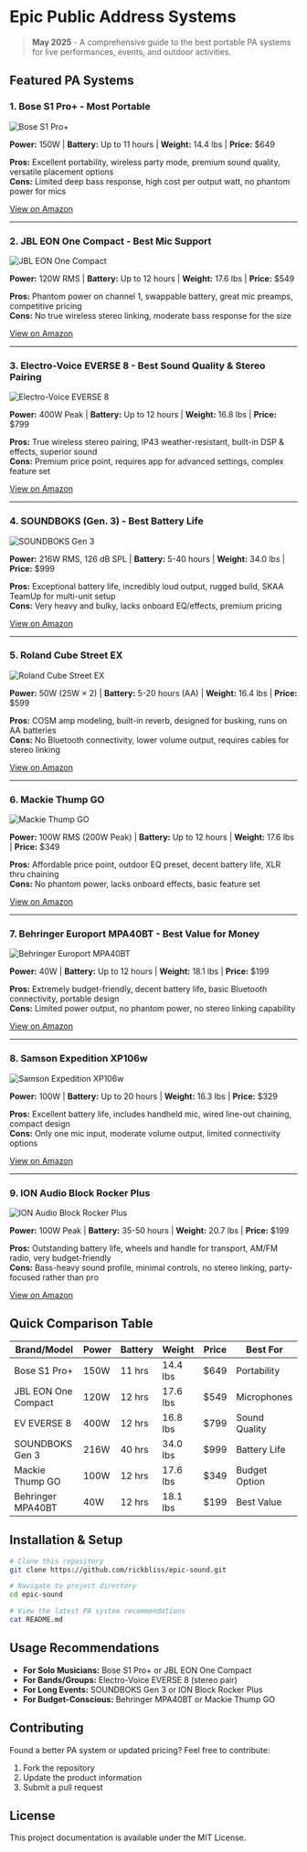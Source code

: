 # Epic Public Address Systems

> **May 2025** - A comprehensive guide to the best portable PA systems for live performances, events, and outdoor activities.

## Featured PA Systems

### 1. Bose S1 Pro+ - Most Portable
![Bose S1 Pro+](https://images.unsplash.com/photo-1558618666-fccd862c8d5d?w=600&h=400&fit=crop&q=80)

**Power:** 150W | **Battery:** Up to 11 hours | **Weight:** 14.4 lbs | **Price:** $649

**Pros:** Excellent portability, wireless party mode, premium sound quality, versatile placement options  
**Cons:** Limited deep bass response, high cost per output watt, no phantom power for mics

[View on Amazon](https://www.amazon.com/Bose-Powered-Portable-Bluetooth-Wireless/dp/B0BZWT5FRR)

---

### 2. JBL EON One Compact - Best Mic Support
![JBL EON One Compact](https://images.unsplash.com/photo-1493225457124-a3eb161ffa5f?w=600&h=400&fit=crop&q=80)

**Power:** 120W RMS | **Battery:** Up to 12 hours | **Weight:** 17.6 lbs | **Price:** $549

**Pros:** Phantom power on channel 1, swappable battery, great mic preamps, competitive pricing  
**Cons:** No true wireless stereo linking, moderate bass response for the size

[View on Amazon](https://www.amazon.com/JBL-Professional-EON-ONE-Compact/dp/B07Y2LYV34)

---

### 3. Electro-Voice EVERSE 8 - Best Sound Quality & Stereo Pairing
![Electro-Voice EVERSE 8](https://images.unsplash.com/photo-1518609878373-06d740f60d8b?w=600&h=400&fit=crop&q=80)

**Power:** 400W Peak | **Battery:** Up to 12 hours | **Weight:** 16.8 lbs | **Price:** $799

**Pros:** True wireless stereo pairing, IP43 weather-resistant, built-in DSP & effects, superior sound  
**Cons:** Premium price point, requires app for advanced settings, complex feature set

[View on Amazon](https://www.amazon.com/Electro-Voice-EVERSE8US-Battery-Powered-ELE/dp/B09RRTXH23)

---

### 4. SOUNDBOKS (Gen. 3) - Best Battery Life
![SOUNDBOKS Gen 3](https://images.unsplash.com/photo-1507003211169-0a1dd7228f2d?w=600&h=400&fit=crop&q=80)

**Power:** 216W RMS, 126 dB SPL | **Battery:** 5-40 hours | **Weight:** 34.0 lbs | **Price:** $999

**Pros:** Exceptional battery life, incredibly loud output, rugged build, SKAA TeamUp for multi-unit setup  
**Cons:** Very heavy and bulky, lacks onboard EQ/effects, premium pricing

[View on Amazon](https://www.amazon.com/SOUNDBOKS-Gen-3-Bluetooth-Performance-Swappable/dp/B09MQRMDGP)

---

### 5. Roland Cube Street EX
![Roland Cube Street EX](https://images.unsplash.com/photo-1493225457124-a3eb161ffa5f?w=600&h=400&fit=crop&q=80)

**Power:** 50W (25W × 2) | **Battery:** 5-20 hours (AA) | **Weight:** 16.4 lbs | **Price:** $599

**Pros:** COSM amp modeling, built-in reverb, designed for busking, runs on AA batteries  
**Cons:** No Bluetooth connectivity, lower volume output, requires cables for stereo linking

[View on Amazon](https://www.amazon.com/4-Channel-50-Watt-Battery-Powered-Amplifier/dp/B00JMU1RAG)

---

### 6. Mackie Thump GO
![Mackie Thump GO](https://images.unsplash.com/photo-1558618666-fccd862c8d5d?w=600&h=400&fit=crop&q=80)

**Power:** 100W RMS (200W Peak) | **Battery:** Up to 12 hours | **Weight:** 17.6 lbs | **Price:** $349

**Pros:** Affordable price point, outdoor EQ preset, decent battery life, XLR thru chaining  
**Cons:** No phantom power, lacks onboard effects, basic feature set

[View on Amazon](https://www.amazon.com/Mackie-Portable-Bluetooth-Battery-Powered-Loudspeaker/dp/B09JKVB9R6)

---

### 7. Behringer Europort MPA40BT - Best Value for Money
![Behringer Europort MPA40BT](https://images.unsplash.com/photo-1507003211169-0a1dd7228f2d?w=600&h=400&fit=crop&q=80)

**Power:** 40W | **Battery:** Up to 12 hours | **Weight:** 18.1 lbs | **Price:** $199

**Pros:** Extremely budget-friendly, decent battery life, basic Bluetooth connectivity, portable design  
**Cons:** Limited power output, no phantom power, no stereo linking capability

[View on Amazon](https://www.amazon.com/Behringer-MPA40BT-BEHRINGER/dp/B00EMDNLUM)

---

### 8. Samson Expedition XP106w
![Samson Expedition XP106w](https://images.unsplash.com/photo-1493225457124-a3eb161ffa5f?w=600&h=400&fit=crop&q=80)

**Power:** 100W | **Battery:** Up to 20 hours | **Weight:** 16.3 lbs | **Price:** $329

**Pros:** Excellent battery life, includes handheld mic, wired line-out chaining, compact design  
**Cons:** Only one mic input, moderate volume output, limited connectivity options

[View on Amazon](https://www.amazon.com/Samson-Expedition-Rechargeable-Microphone-Bluetooth/dp/B00HXE4AWK)

---

### 9. ION Audio Block Rocker Plus
![ION Audio Block Rocker Plus](https://images.unsplash.com/photo-1558618666-fccd862c8d5d?w=600&h=400&fit=crop&q=80)

**Power:** 100W Peak | **Battery:** 35-50 hours | **Weight:** 20.7 lbs | **Price:** $199

**Pros:** Outstanding battery life, wheels and handle for transport, AM/FM radio, very budget-friendly  
**Cons:** Bass-heavy sound profile, minimal controls, no stereo linking, party-focused rather than pro

[View on Amazon](https://www.amazon.com/ION-Audio-Block-Rocker-Plus/dp/B07C32XSH1)

## Quick Comparison Table

| Brand/Model | Power | Battery | Weight | Price | Best For |
|-------------|-------|---------|--------|-------|----------|
| Bose S1 Pro+ | 150W | 11 hrs | 14.4 lbs | $649 | Portability |
| JBL EON One Compact | 120W | 12 hrs | 17.6 lbs | $549 | Microphones |
| EV EVERSE 8 | 400W | 12 hrs | 16.8 lbs | $799 | Sound Quality |
| SOUNDBOKS Gen 3 | 216W | 40 hrs | 34.0 lbs | $999 | Battery Life |
| Mackie Thump GO | 100W | 12 hrs | 17.6 lbs | $349 | Budget Option |
| Behringer MPA40BT | 40W | 12 hrs | 18.1 lbs | $199 | Best Value |

## Installation & Setup

```bash
# Clone this repository
git clone https://github.com/rickbliss/epic-sound.git

# Navigate to project directory
cd epic-sound

# View the latest PA system recommendations
cat README.md
```

## Usage Recommendations

- **For Solo Musicians:** Bose S1 Pro+ or JBL EON One Compact
- **For Bands/Groups:** Electro-Voice EVERSE 8 (stereo pair)
- **For Long Events:** SOUNDBOKS Gen 3 or ION Block Rocker Plus
- **For Budget-Conscious:** Behringer MPA40BT or Mackie Thump GO

## Contributing

Found a better PA system or updated pricing? Feel free to contribute:

1. Fork the repository
2. Update the product information
3. Submit a pull request

## License

This project documentation is available under the MIT License.
